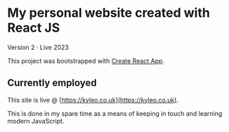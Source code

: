 # My personal website created with React JS

Version 2 &middot; Live 2023

This project was bootstrapped with [Create React App](https://github.com/facebook/create-react-app).

## Currently employed

This site is live @ [https://kyleo.co.uk](https://kyleo.co.uk).

This is done in my spare time as a means of keeping in touch and learning modern JavaScript.